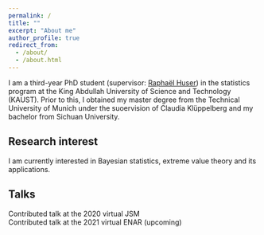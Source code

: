 ```yaml
---
permalink: /
title: ""
excerpt: "About me"
author_profile: true
redirect_from: 
  - /about/
  - /about.html
---
```


I am a third-year PhD student (supervisor: [Raphaël Huser](https://cemse.kaust.edu.sa/extstat/people/person/raphael-huser)) in the statistics program at the King Abdullah University of Science and Technology (KAUST). Prior to this, I obtained my master degree from the Technical University of Munich under the suoervision of Claudia Klüppelberg and my bachelor from Sichuan University.

Research interest
------
I am currently interested in Bayesian statistics, extreme value theory and its applications.

Talks
------
Contributed talk at the 2020 virtual JSM<br>
Contributed talk at the 2021 virtual ENAR (upcoming)<br>




